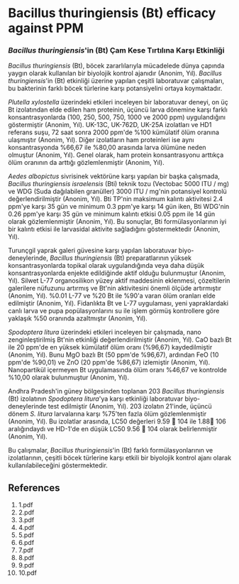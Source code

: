 # Bacillus thuringiensis (Bt) efficacy against PPM

### *Bacillus thuringiensis*'in (Bt) Çam Kese Tırtılına Karşı Etkinliği

*Bacillus thuringiensis* (Bt), böcek zararlılarıyla mücadelede dünya çapında yaygın olarak kullanılan bir biyolojik kontrol ajanıdır (Anonim, Yıl). *Bacillus thuringiensis*'in (Bt) etkinliği üzerine yapılan çeşitli laboratuvar çalışmaları, bu bakterinin farklı böcek türlerine karşı potansiyelini ortaya koymaktadır.

*Plutella xylostella* üzerindeki etkileri inceleyen bir laboratuvar deneyi, on üç Bt izolatından elde edilen ham proteinin, üçüncü larva dönemine karşı farklı konsantrasyonlarda (100, 250, 500, 750, 1000 ve 2000 ppm) uygulandığını göstermiştir (Anonim, Yıl). UK-13C, UK-762D, UK-25A izolatları ve HD1 referans suşu, 72 saat sonra 2000 ppm'de %100 kümülatif ölüm oranına ulaşmıştır (Anonim, Yıl). Diğer izolatların ham proteinleri ise aynı konsantrasyonda %66,67 ile %80,00 arasında larva ölümüne neden olmuştur (Anonim, Yıl). Genel olarak, ham protein konsantrasyonu arttıkça ölüm oranının da arttığı gözlemlenmiştir (Anonim, Yıl).

*Aedes albopictus* sivrisinek vektörüne karşı yapılan bir başka çalışmada, *Bacillus thuringiensis israelensis* (Bti) teknik tozu (Vectobac 5000 ITU / mg) ve WDG (Suda dağılabilen granüller) 3000 ITU / mg'nin potansiyel kontrolü değerlendirilmiştir (Anonim, Yıl). Bti TP'nin maksimum kalıntı aktivitesi 2.4 ppm'ye karşı 35 gün ve minimum 0.3 ppm'ye karşı 14 gün iken, Bti WDG'nin 0.26 ppm'ye karşı 35 gün ve minimum kalıntı etkisi 0.05 ppm ile 14 gün olarak gözlemlenmiştir (Anonim, Yıl). Bu sonuçlar, Bti formülasyonlarının iyi bir kalıntı etkisi ile larvasidal aktivite sağladığını göstermektedir (Anonim, Yıl).

Turunçgil yaprak galeri güvesine karşı yapılan laboratuvar biyo-deneylerinde, *Bacillus thuringiensis* (Bt) preparatlarının yüksek konsantrasyonlarda topikal olarak uygulandığında veya daha düşük konsantrasyonlarda enjekte edildiğinde aktif olduğu bulunmuştur (Anonim, Yıl). Silwet L-77 organosilikon yüzey aktif maddesinin eklenmesi, çözeltilerin galerilere nüfuzunu artırmış ve Bt'nin aktivitesini önemli ölçüde artırmıştır (Anonim, Yıl). %0.01 L-77 ve %20 Bt ile %90'a varan ölüm oranları elde edilmiştir (Anonim, Yıl). Fidanlıkta Bt ve L-77 uygulaması, yeni yapraklardaki canlı larva ve pupa popülasyonlarını su ile işlem görmüş kontrollere göre yaklaşık %50 oranında azaltmıştır (Anonim, Yıl).

*Spodoptera litura* üzerindeki etkileri inceleyen bir çalışmada, nano zenginleştirilmiş Bt'nin etkinliği değerlendirilmiştir (Anonim, Yıl). CaO bazlı Bt ile 20 ppm'de en yüksek kümülatif ölüm oranı (%96,67) kaydedilmiştir (Anonim, Yıl). Bunu MgO bazlı Bt (50 ppm'de %96,67), ardından FeO (10 ppm'de %90,01) ve ZnO (20 ppm'de %86,67) izlemiştir (Anonim, Yıl). Nanopartikül içermeyen Bt uygulamasında ölüm oranı %46,67 ve kontrolde %10,00 olarak bulunmuştur (Anonim, Yıl).

Andhra Pradesh'in güney bölgesinden toplanan 203 *Bacillus thuringiensis* (Bt) izolatının *Spodoptera litura*'ya karşı etkinliği laboratuvar biyo-deneylerinde test edilmiştir (Anonim, Yıl). 203 izolatın 21'inde, üçüncü dönem *S. litura* larvalarına karşı %75'ten fazla ölüm gözlemlenmiştir (Anonim, Yıl). Bu izolatlar arasında, LC50 değerleri 9.59  104 ile 1.88 106 aralığındaydı ve HD-1'de en düşük LC50 9.56  104 olarak belirlenmiştir (Anonim, Yıl).

Bu çalışmalar, *Bacillus thuringiensis*'in (Bt) farklı formülasyonlarının ve izolatlarının, çeşitli böcek türlerine karşı etkili bir biyolojik kontrol ajanı olarak kullanılabileceğini göstermektedir.


## References

1. 1.pdf
2. 2.pdf
3. 3.pdf
4. 4.pdf
5. 5.pdf
6. 6.pdf
7. 7.pdf
8. 8.pdf
9. 9.pdf
10. 10.pdf
